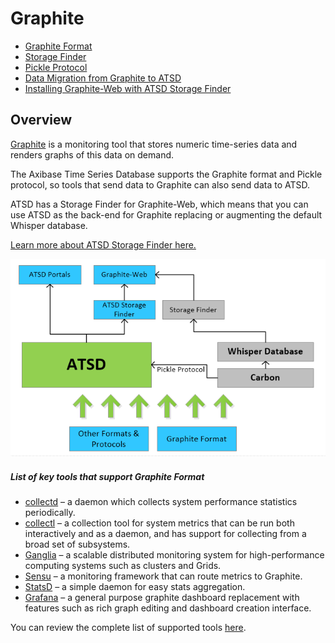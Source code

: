 # Graphite

* [Graphite Format](../../integration/graphite/graphite-format.md)
* [Storage Finder](../../integration/graphite/storage-finder.md)
* [Pickle Protocol](../../integration/graphite/pickle-protocol.md)
* [Data Migration from Graphite to ATSD](../../integration/graphite/data-migration.md)
* [Installing Graphite-Web with ATSD Storage Finder](../../integration/graphite/installation.md)

## Overview

[Graphite](https://graphite.readthedocs.org/en/latest/) is a monitoring tool that stores numeric time-series data and renders graphs of this data on demand.

The Axibase Time Series Database supports the Graphite format and Pickle protocol, so tools that send data to Graphite can also send data to ATSD.

ATSD has a Storage Finder for Graphite-Web, which means that you can use ATSD as the back-end for Graphite replacing or augmenting the default Whisper database.

[Learn more about ATSD Storage Finder here.](storage-finder.md)

![](resources/atsd_protocols_finders3.png)

##### List of key tools that support Graphite Format

* [collectd](http://collectd.org/) – a daemon which collects system performance statistics periodically.
* [collectl](http://collectl.sourceforge.net/) – a collection tool for system metrics that can be run both interactively and as a daemon, and has support for collecting from a broad set of subsystems.
* [Ganglia](http://ganglia.info/) – a scalable distributed monitoring system for high-performance computing systems such as clusters and Grids.
* [Sensu](https://sensuapp.org/) – a monitoring framework that can route metrics to Graphite.
* [StatsD](../statsd) – a simple daemon for easy stats aggregation.
* [Grafana](http://grafana.org/) – a general purpose graphite dashboard replacement with features such as rich graph editing and dashboard creation interface.

You can review the complete list of supported tools [here](http://graphite.readthedocs.org/en/latest/tools.html).
